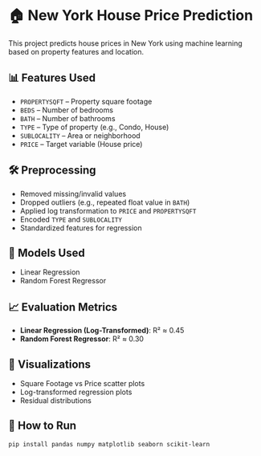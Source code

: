 # 🏠 New York House Price Prediction

This project predicts house prices in New York using machine learning based on property features and location.

## 📊 Features Used
- `PROPERTYSQFT` – Property square footage  
- `BEDS` – Number of bedrooms  
- `BATH` – Number of bathrooms  
- `TYPE` – Type of property (e.g., Condo, House)  
- `SUBLOCALITY` – Area or neighborhood  
- `PRICE` – Target variable (House price)

## 🛠️ Preprocessing
- Removed missing/invalid values  
- Dropped outliers (e.g., repeated float value in `BATH`)  
- Applied log transformation to `PRICE` and `PROPERTYSQFT`  
- Encoded `TYPE` and `SUBLOCALITY`  
- Standardized features for regression

## 🤖 Models Used
- Linear Regression  
- Random Forest Regressor  

## 📈 Evaluation Metrics
- **Linear Regression (Log-Transformed)**: R² ≈ 0.45  
- **Random Forest Regressor**: R² ≈ 0.30  

## 📌 Visualizations
- Square Footage vs Price scatter plots  
- Log-transformed regression plots  
- Residual distributions  

## 🚀 How to Run

```bash
pip install pandas numpy matplotlib seaborn scikit-learn


